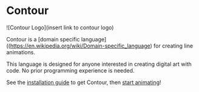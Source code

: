 # Contour
![Contour Logo](insert link to contour logo)

Contour is a [domain specific language]((https://en.wikipedia.org/wiki/Domain-specific_language) for creating line animations.

This language is designed for anyone interested in creating digital art with code.
No prior programming experience is needed.

See the [installation guide](contour_installation.md) to get Contour, then [start animating](contour_instructions)!